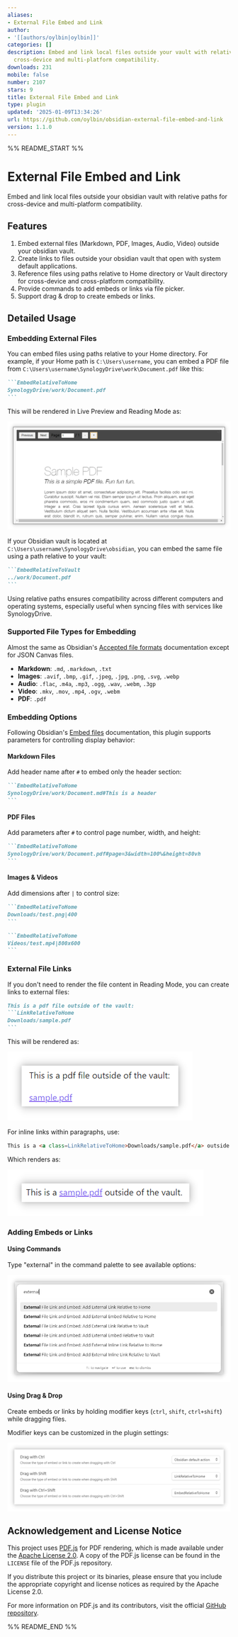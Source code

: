 ```yaml
---
aliases:
- External File Embed and Link
author:
- '[[authors/oylbin|oylbin]]'
categories: []
description: Embed and link local files outside your vault with relative paths for
  cross-device and multi-platform compatibility.
downloads: 231
mobile: false
number: 2107
stars: 9
title: External File Embed and Link
type: plugin
updated: '2025-01-09T13:34:26'
url: https://github.com/oylbin/obsidian-external-file-embed-and-link
version: 1.1.0
---
```


%% README_START %%

# External File Embed and Link

Embed and link local files outside your obsidian vault with relative paths for cross-device and multi-platform compatibility.

## Features

1. Embed external files (Markdown, PDF, Images, Audio, Video) outside your obsidian vault.
2. Create links to files outside your obsidian vault that open with system default applications.
3. Reference files using paths relative to Home directory or Vault directory for cross-device and cross-platform compatibility.
4. Provide commands to add embeds or links via file picker.
5. Support drag & drop to create embeds or links.

## Detailed Usage

### Embedding External Files

You can embed files using paths relative to your Home directory. For example, if your Home path is `C:\Users\username`, you can embed a PDF file from `C:\Users\username\SynologyDrive\work\Document.pdf` like this:

~~~markdown
```EmbedRelativeToHome
SynologyDrive/work/Document.pdf
```
~~~

This will be rendered in Live Preview and Reading Mode as:

![PDF Example](https://raw.githubusercontent.com/oylbin/obsidian-external-file-embed-and-link/HEAD/docs/assets/pdf-example.png)

If your Obsidian vault is located at `C:\Users\username\SynologyDrive\obsidian`, you can embed the same file using a path relative to your vault:

~~~markdown
```EmbedRelativeToVault
../work/Document.pdf
```
~~~

Using relative paths ensures compatibility across different computers and operating systems, especially useful when syncing files with services like SynologyDrive.

### Supported File Types for Embedding

Almost the same as Obsidian's [Accepted file formats](https://help.obsidian.md/Files+and+folders/Accepted+file+formats) documentation except for JSON Canvas files.

- **Markdown**: `.md`, `.markdown`, `.txt`
- **Images**: `.avif`, `.bmp`, `.gif`, `.jpeg`, `.jpg`, `.png`, `.svg`, `.webp`
- **Audio**: `.flac`, `.m4a`, `.mp3`, `.ogg`, `.wav`, `.webm`, `.3gp`
- **Video**: `.mkv`, `.mov`, `.mp4`, `.ogv`, `.webm`
- **PDF**: `.pdf`

### Embedding Options

Following Obsidian's [Embed files](https://help.obsidian.md/Linking+notes+and+files/Embed+files) documentation, this plugin supports parameters for controlling display behavior:

#### Markdown Files

Add header name after `#` to embed only the header section:

~~~markdown
```EmbedRelativeToHome
SynologyDrive/work/Document.md#This is a header
```
~~~

#### PDF Files
Add parameters after `#` to control page number, width, and height:

~~~markdown
```EmbedRelativeToHome
SynologyDrive/work/Document.pdf#page=3&width=100%&height=80vh
```
~~~

#### Images & Videos
Add dimensions after `|` to control size:

~~~markdown
```EmbedRelativeToHome
Downloads/test.png|400
```
~~~

~~~markdown
```EmbedRelativeToHome
Videos/test.mp4|800x600
```
~~~

### External File Links

If you don't need to render the file content in Reading Mode, you can create links to external files:

~~~markdown
This is a pdf file outside of the vault:
```LinkRelativeToHome
Downloads/sample.pdf
```
~~~

This will be rendered as:

![External Link Example](https://raw.githubusercontent.com/oylbin/obsidian-external-file-embed-and-link/HEAD/docs/assets/external-link-example.png)

For inline links within paragraphs, use:

~~~markdown
This is a <a class=LinkRelativeToHome>Downloads/sample.pdf</a> outside of the vault.
~~~

Which renders as:

![Inline Link Example](https://raw.githubusercontent.com/oylbin/obsidian-external-file-embed-and-link/HEAD/docs/assets/inline-link-example.png)

### Adding Embeds or Links

#### Using Commands
Type "external" in the command palette to see available options:

![commands](https://raw.githubusercontent.com/oylbin/obsidian-external-file-embed-and-link/HEAD/docs/assets/commands.png)

#### Using Drag & Drop
Create embeds or links by holding modifier keys (`ctrl`, `shift`, `ctrl+shift`) while dragging files. 

Modifier keys can be customized in the plugin settings:

![settings](https://raw.githubusercontent.com/oylbin/obsidian-external-file-embed-and-link/HEAD/docs/assets/settings.png)


## Acknowledgement and License Notice

This project uses [PDF.js](https://github.com/mozilla/pdf.js) for PDF rendering, which is made available under the [Apache License 2.0](https://www.apache.org/licenses/LICENSE-2.0). A copy of the PDF.js license can be found in the `LICENSE` file of the PDF.js repository. 

If you distribute this project or its binaries, please ensure that you include the appropriate copyright and license notices as required by the Apache License 2.0. 

For more information on PDF.js and its contributors, visit the official [GitHub repository](https://github.com/mozilla/pdf.js).


%% README_END %%